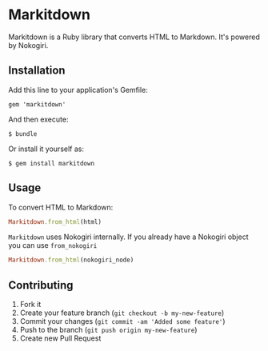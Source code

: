 # Markitdown

Markitdown is a Ruby library that converts HTML to Markdown. It's powered by Nokogiri.

## Installation

Add this line to your application's Gemfile:

    gem 'markitdown'

And then execute:

    $ bundle

Or install it yourself as:

    $ gem install markitdown

## Usage

To convert HTML to Markdown:

```ruby
Markitdown.from_html(html)
```

```Markitdown``` uses Nokogiri internally. If you already have a Nokogiri object you can use ```from_nokogiri```

```ruby
Markitdown.from_html(nokogiri_node)
```

## Contributing

1. Fork it
2. Create your feature branch (`git checkout -b my-new-feature`)
3. Commit your changes (`git commit -am 'Added some feature'`)
4. Push to the branch (`git push origin my-new-feature`)
5. Create new Pull Request

